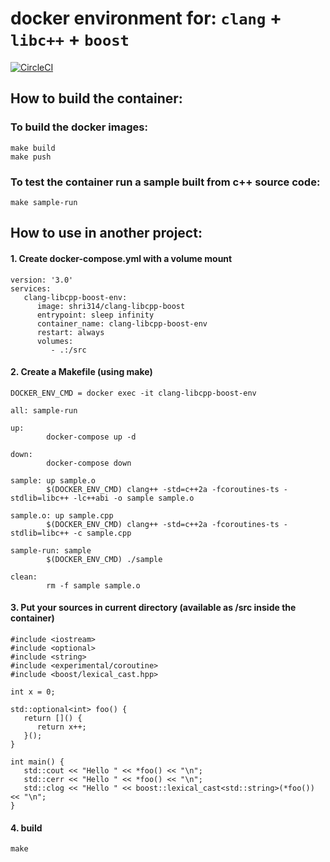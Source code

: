# docker environment for: `clang` + `libc++` + `boost`

[![CircleCI](https://circleci.com/gh/shri314/clang-libcpp-boost.svg?style=svg)](https://circleci.com/gh/shri314/clang-libcpp-boost)

## How to build the container:
### To build the docker images:

```
make build
make push
```

### To test the container run a sample built from c++ source code:

```
make sample-run
```

## How to use in another project:
#### 1. Create docker-compose.yml with a volume mount
```
version: '3.0'
services:
   clang-libcpp-boost-env:
      image: shri314/clang-libcpp-boost
      entrypoint: sleep infinity
      container_name: clang-libcpp-boost-env
      restart: always
      volumes:
         - .:/src
```

#### 2. Create a Makefile (using make)
```
DOCKER_ENV_CMD = docker exec -it clang-libcpp-boost-env

all: sample-run

up:
        docker-compose up -d

down:
        docker-compose down

sample: up sample.o
        $(DOCKER_ENV_CMD) clang++ -std=c++2a -fcoroutines-ts -stdlib=libc++ -lc++abi -o sample sample.o

sample.o: up sample.cpp
        $(DOCKER_ENV_CMD) clang++ -std=c++2a -fcoroutines-ts -stdlib=libc++ -c sample.cpp

sample-run: sample
        $(DOCKER_ENV_CMD) ./sample

clean:
        rm -f sample sample.o
```

#### 3. Put your sources in current directory (available as /src inside the container)
```
#include <iostream>
#include <optional>
#include <string>
#include <experimental/coroutine>
#include <boost/lexical_cast.hpp>

int x = 0;

std::optional<int> foo() {
   return []() {
      return x++;
   }();
}

int main() {
   std::cout << "Hello " << *foo() << "\n";
   std::cerr << "Hello " << *foo() << "\n";
   std::clog << "Hello " << boost::lexical_cast<std::string>(*foo()) << "\n";
}
```

#### 4. build
```
make
```
